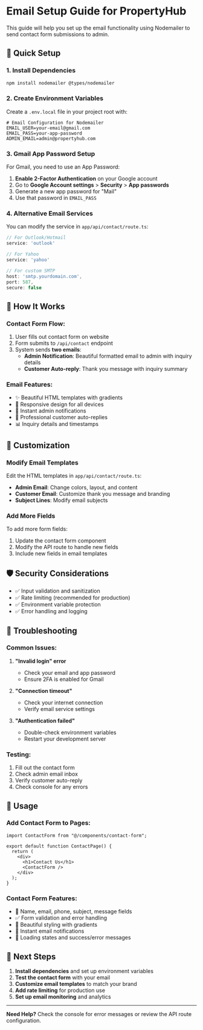 # Email Setup Guide for PropertyHub

This guide will help you set up the email functionality using Nodemailer to send contact form submissions to admin.

## 🚀 Quick Setup

### 1. Install Dependencies
```bash
npm install nodemailer @types/nodemailer
```

### 2. Create Environment Variables
Create a `.env.local` file in your project root with:

```env
# Email Configuration for Nodemailer
EMAIL_USER=your-email@gmail.com
EMAIL_PASS=your-app-password
ADMIN_EMAIL=admin@propertyhub.com
```

### 3. Gmail App Password Setup
For Gmail, you need to use an App Password:

1. **Enable 2-Factor Authentication** on your Google account
2. Go to **Google Account settings** > **Security** > **App passwords**
3. Generate a new app password for "Mail"
4. Use that password in `EMAIL_PASS`

### 4. Alternative Email Services
You can modify the service in `app/api/contact/route.ts`:

```typescript
// For Outlook/Hotmail
service: 'outlook'

// For Yahoo
service: 'yahoo'

// For custom SMTP
host: 'smtp.yourdomain.com',
port: 587,
secure: false
```

## 📧 How It Works

### Contact Form Flow:
1. User fills out contact form on website
2. Form submits to `/api/contact` endpoint
3. System sends **two emails**:
   - **Admin Notification**: Beautiful formatted email to admin with inquiry details
   - **Customer Auto-reply**: Thank you message with inquiry summary

### Email Features:
- ✨ Beautiful HTML templates with gradients
- 📱 Responsive design for all devices
- 🔔 Instant admin notifications
- 💬 Professional customer auto-replies
- 📊 Inquiry details and timestamps

## 🎨 Customization

### Modify Email Templates
Edit the HTML templates in `app/api/contact/route.ts`:

- **Admin Email**: Change colors, layout, and content
- **Customer Email**: Customize thank you message and branding
- **Subject Lines**: Modify email subjects

### Add More Fields
To add more form fields:

1. Update the contact form component
2. Modify the API route to handle new fields
3. Include new fields in email templates

## 🛡️ Security Considerations

- ✅ Input validation and sanitization
- ✅ Rate limiting (recommended for production)
- ✅ Environment variable protection
- ✅ Error handling and logging

## 🚨 Troubleshooting

### Common Issues:

1. **"Invalid login" error**
   - Check your email and app password
   - Ensure 2FA is enabled for Gmail

2. **"Connection timeout"**
   - Check your internet connection
   - Verify email service settings

3. **"Authentication failed"**
   - Double-check environment variables
   - Restart your development server

### Testing:
1. Fill out the contact form
2. Check admin email inbox
3. Verify customer auto-reply
4. Check console for any errors

## 📱 Usage

### Add Contact Form to Pages:
```tsx
import ContactForm from "@/components/contact-form";

export default function ContactPage() {
  return (
    <div>
      <h1>Contact Us</h1>
      <ContactForm />
    </div>
  );
}
```

### Contact Form Features:
- 📝 Name, email, phone, subject, message fields
- ✅ Form validation and error handling
- 🎨 Beautiful styling with gradients
- 📧 Instant email notifications
- 🔄 Loading states and success/error messages

## 🎯 Next Steps

1. **Install dependencies** and set up environment variables
2. **Test the contact form** with your email
3. **Customize email templates** to match your brand
4. **Add rate limiting** for production use
5. **Set up email monitoring** and analytics

---

**Need Help?** Check the console for error messages or review the API route configuration.
